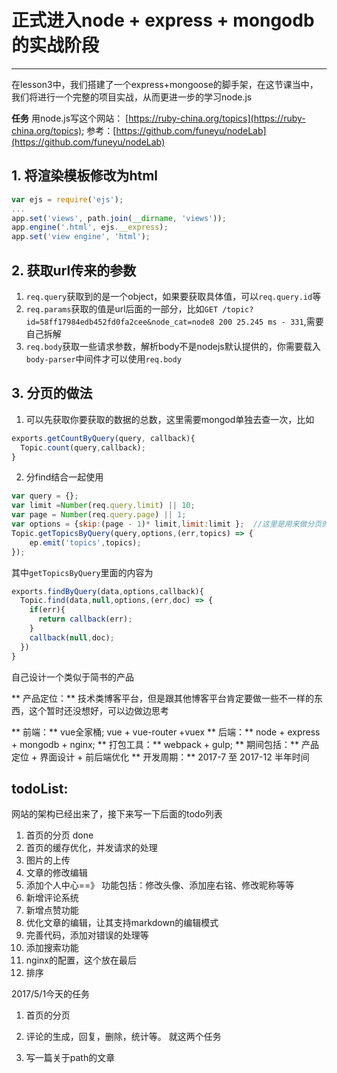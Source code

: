 ﻿# 正式进入node + express + mongodb 的实战阶段
---

 在lesson3中，我们搭建了一个express+mongoose的脚手架，在这节课当中，我们将进行一个完整的项目实战，从而更进一步的学习node.js

**任务**
用node.js写这个网站： [https://ruby-china.org/topics](https://ruby-china.org/topics);
参考：[https://github.com/funeyu/nodeLab](https://github.com/funeyu/nodeLab)

## 1. 将渲染模板修改为html
```javascript
var ejs = require('ejs');
...
app.set('views', path.join(__dirname, 'views'));
app.engine('.html', ejs.__express);
app.set('view engine', 'html');
```
## 2. 获取url传来的参数
1. `req.query`获取到的是一个object，如果要获取具体值，可以`req.query.id`等
2. `req.params`获取的值是url后面的一部分，比如`GET /topic?id=58ff17984edb452fd0fa2cee&node_cat=node8 200 25.245 ms - 331`,需要自己拆解
3. `req.body`获取一些请求参数，解析body不是nodejs默认提供的，你需要载入`body-parser`中间件才可以使用`req.body`


## 3. 分页的做法
1. 可以先获取你要获取的数据的总数，这里需要mongod单独去查一次，比如
```javascript
exports.getCountByQuery(query, callback){
  Topic.count(query,callback);
}
```
2. 分find结合一起使用
```javascript
var query = {};
var limit =Number(req.query.limit) || 10;
var page = Number(req.query.page) || 1;
var options = {skip:(page - 1)* limit,limit:limit };  //这里是用来做分页的地方，参数可以从url那里传过来，后面再对其进行优化
Topic.getTopicsByQuery(query,options,(err,topics) => {
    ep.emit('topics',topics);
});
```
其中`getTopicsByQuery`里面的内容为
```javascript
exports.findByQuery(data,options,callback){
  Topic.find(data,null,options,(err,doc) => {
    if(err){
      return callback(err);
    }
    callback(null,doc);
  })
}
```

自己设计一个类似于简书的产品

** 产品定位：**   技术类博客平台，但是跟其他博客平台肯定要做一些不一样的东西，这个暂时还没想好，可以边做边思考

** 前端：**       vue全家桶; vue + vue-router +vuex
** 后端：**       node + express + mongodb + nginx;
** 打包工具：**   webpack + gulp;
** 期间包括：**   产品定位 + 界面设计 + 前后端优化
** 开发周期：**   2017-7 至 2017-12 半年时间

## todoList:
网站的架构已经出来了，接下来写一下后面的todo列表
1. 首页的分页   done
2. 首页的缓存优化，并发请求的处理
3. 图片的上传
4. 文章的修改编辑
5. 添加个人中心==》 功能包括：修改头像、添加座右铭、修改昵称等等
6. 新增评论系统
7. 新增点赞功能
8. 优化文章的编辑，让其支持markdown的编辑模式
9. 完善代码，添加对错误的处理等
10. 添加搜索功能
11. nginx的配置，这个放在最后
12. 排序

2017/5/1今天的任务
1. 首页的分页
2. 评论的生成，回复，删除，统计等。
就这两个任务

2. 写一篇关于path的文章
